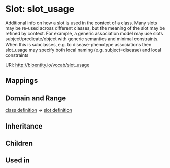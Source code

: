 # Slot: slot_usage


Additional info on how a slot is used in the context of a class. Many slots may be re-used across different classes, but the meaning of the slot may be refined by context. For example, a generic association model may use slots subject/predicate/object with generic semantics and minimal constraints. When this is subclasses, e.g. to disease-phenotype associations then slot_usage may specify both local naming (e.g. subject=disease) and local constraints

URI: http://bioentity.io/vocab/slot_usage
## Mappings

## Domain and Range

[class definition](ClassDefinition.md) -> [slot definition](SlotDefinition.md)
## Inheritance

## Children

## Used in

